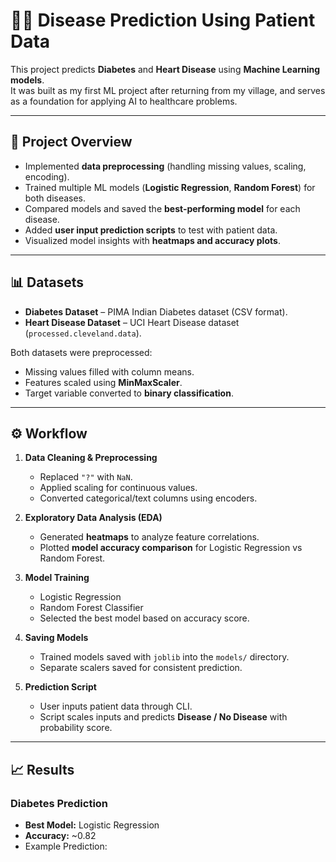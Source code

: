 # 🧑‍⚕️ Disease Prediction Using Patient Data

This project predicts **Diabetes** and **Heart Disease** using **Machine Learning models**.  
It was built as my first ML project after returning from my village, and serves as a foundation for applying AI to healthcare problems.  

---

## 📌 Project Overview
- Implemented **data preprocessing** (handling missing values, scaling, encoding).  
- Trained multiple ML models (**Logistic Regression**, **Random Forest**) for both diseases.  
- Compared models and saved the **best-performing model** for each disease.  
- Added **user input prediction scripts** to test with patient data.  
- Visualized model insights with **heatmaps and accuracy plots**.  

---

## 📊 Datasets
- **Diabetes Dataset** – PIMA Indian Diabetes dataset (CSV format).  
- **Heart Disease Dataset** – UCI Heart Disease dataset (`processed.cleveland.data`).  

Both datasets were preprocessed:  
- Missing values filled with column means.  
- Features scaled using **MinMaxScaler**.  
- Target variable converted to **binary classification**.  

---

## ⚙️ Workflow
1. **Data Cleaning & Preprocessing**  
   - Replaced `"?"` with `NaN`.  
   - Applied scaling for continuous values.  
   - Converted categorical/text columns using encoders.  

2. **Exploratory Data Analysis (EDA)**  
   - Generated **heatmaps** to analyze feature correlations.  
   - Plotted **model accuracy comparison** for Logistic Regression vs Random Forest.  

3. **Model Training**  
   - Logistic Regression  
   - Random Forest Classifier  
   - Selected the best model based on accuracy score.  

4. **Saving Models**  
   - Trained models saved with `joblib` into the `models/` directory.  
   - Separate scalers saved for consistent prediction.  

5. **Prediction Script**  
   - User inputs patient data through CLI.  
   - Script scales inputs and predicts **Disease / No Disease** with probability score.  

---

## 📈 Results

### Diabetes Prediction
- **Best Model:** Logistic Regression  
- **Accuracy:** ~0.82  
- Example Prediction:  
